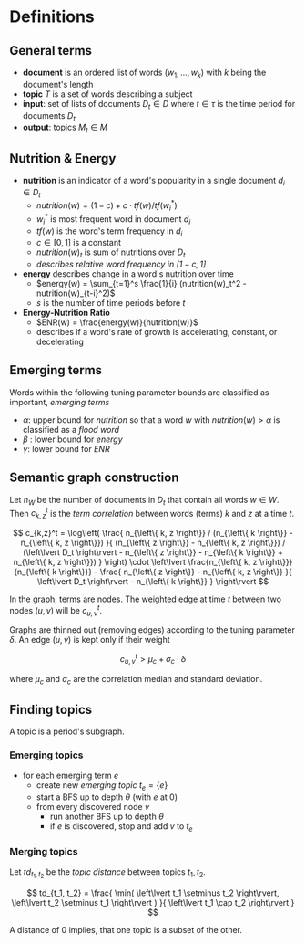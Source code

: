 # Definitions

## General terms

- **document** is an ordered list of words $(w_1, ..., w_k)$ with $k$ being the
  document's length
- **topic** $T$ is a set of words describing a subject
- **input**: set of lists of documents $D_t \in D$ where $t \in \tau$ is the
  time period for documents $D_t$
- **output**: topics  $M_t \in M$

## Nutrition & Energy

- **nutrition** is an indicator of a word's popularity in a single document $d_i
  \in D_t$
  - $nutrition(w) = (1 - c) + c \cdot tf(w) / tf(w_i^*)$
  - $w_i^*$ is most frequent word in document $d_i$
  - $tf(w)$ is the word's term frequency in $d_i$
  - $c \in [0, 1]$ is a constant
  - $nutrition(w)_t$ is sum of nutritions over $D_t$
  - *describes relative word frequency in $[1-c, 1]$*
- **energy** describes change in a word's nutrition over time
  - $energy(w) = \sum_{t=1}^s \frac{1}{i} (nutrition(w)_t^2 -
    nutrition(w)_{t-i}^2)$
  - $s$ is the number of time periods before $t$
- **Energy-Nutrition Ratio**
  - $ENR(w) = \frac{energy(w)}{nutrition(w)}$
  - describes if a word's rate of growth is accelerating, constant, or
    decelerating

## Emerging terms

Words within the following tuning parameter bounds are classified as important,
*emerging terms*

- $\alpha$: upper bound for $nutrition$ so that a word $w$ with $nutrition(w) >
  \alpha$ is classified as a *flood word*
- $\beta$ : lower bound for $energy$
- $\gamma$: lower bound for $ENR$

## Semantic graph construction

Let $n_W$ be the number of documents in $D_t$ that contain all words $w \in W$.
Then $c_{k,z}^t$ is the *term correlation* between words (terms) $k$ and $z$ at
a time $t$.

$$
  c_{k,z}^t = \log\left(
    \frac{
      n_{\left\{ k, z \right\}} / (n_{\left\{ k \right\}} - n_{\left\{ k, z \right\}})
    }{
      (n_{\left\{ z \right\}} - n_{\left\{ k, z \right\}}) /
        (\left\lvert D_t \right\rvert
          - n_{\left\{ z \right\}}
          - n_{\left\{ k \right\}}
          + n_{\left\{ k, z \right\}})
    }
  \right) \cdot \left\lvert
    \frac{n_{\left\{ k, z \right\}}}{n_{\left\{ k \right\}}} - \frac{
        n_{\left\{ z \right\}} - n_{\left\{ k, z \right\}}
    }{
        \left\lvert D_t \right\rvert - n_{\left\{ k \right\}}
      }
  \right\rvert
$$

In the graph, terms are nodes. The weighted edge at time $t$ between two nodes
$(u, v)$ will be $c_{u, v}^t$.

Graphs are thinned out (removing edges) according
to the tuning parameter $\delta$. An edge $(u, v)$ is kept only if their weight

$$
c_{u, v}^t > \mu_c + \sigma_c \cdot \delta
$$

where $\mu_c$ and $\sigma_c$ are the correlation median and standard deviation.

## Finding topics

A topic is a period's subgraph.

### Emerging topics

- for each emerging term $e$
  - create new *emerging topic* $t_e = \{ e \}$
  - start a BFS up to depth $\theta$ (with $e$ at $0$)
  - from every discovered node $v$
    - run another BFS up to depth $\theta$
    - if $e$ is discovered, stop and add $v$ to $t_e$

### Merging topics

Let $td_{t_1, t_2}$ be the *topic distance* between topics $t_1, t_2$.

$$
  td_{t_1, t_2} = \frac{
      \min(
        \left\lvert t_1 \setminus t_2 \right\rvert,
        \left\lvert t_2 \setminus t_1 \right\rvert
      )
    }{
      \left\lvert t_1 \cap t_2 \right\rvert
    }
$$

A distance of $0$ implies, that one topic is a subset of the other.
